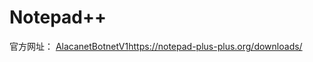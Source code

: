 #  Notepad++
官方网址：
[AlacanetBotnetV1](https://notepad-plus-plus.org/downloads/)https://notepad-plus-plus.org/downloads/
